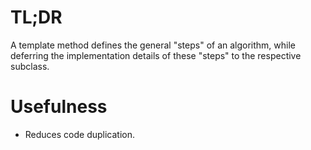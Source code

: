 # TL;DR

A template method defines the general "steps" of an algorithm, while deferring the implementation details of these "steps" to the respective subclass.

# Usefulness

- Reduces code duplication.
